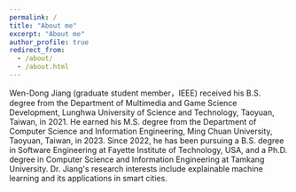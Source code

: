 ```yaml
---
permalink: /
title: "About me"
excerpt: "About me"
author_profile: true
redirect_from: 
  - /about/
  - /about.html
---
```


Wen-Dong Jiang (graduate student member，IEEE) received his B.S. degree from the Department of Multimedia and Game Science Development, Lunghwa University of Science and Technology, Taoyuan, Taiwan, in 2021. He earned his M.S. degree from the Department of Computer Science and Information Engineering, Ming Chuan University, Taoyuan, Taiwan, in 2023. Since 2022, he has been pursuing a B.S. degree in Software Engineering at Fayette Institute of Technology, USA, and a Ph.D. degree in Computer Science and Information Engineering at Tamkang University. Dr. Jiang's research interests include explainable machine learning and its applications in smart cities.



